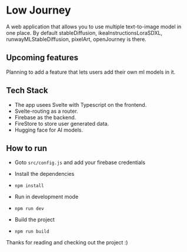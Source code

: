 # Low Journey 

A web application that allows you to use multiple text-to-image model in one place.
By default stableDiffusion, ikeaInstructionsLoraSDXL, runwayMLStableDiffusion, pixelArt, openJourney is there. 

## Upcoming features

Planning to add a feature that lets users add their own ml models in it.

## Tech Stack 

* The app usees Svelte with Typescript on the frontend.
* Svelte-routing as a router.
* Firebase as the backend.
* FireStore to store user generated data.
* Hugging face for AI models.

## How to run

* Goto `src/config.js` and add your firebase credentials
* Install the dependencies
* `npm install`
* Run in development mode
* `npm run dev`

* Build the project
* `npm run build`

Thanks for reading and checking out the project :)

